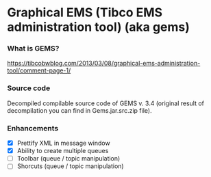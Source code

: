 # Graphical EMS (Tibco EMS administration tool) (aka gems)

### What is GEMS?
https://tibcobwblog.com/2013/03/08/graphical-ems-administration-tool/comment-page-1/

### Source code
Decompiled compilable source code of GEMS v. 3.4 (original result of decompilation you can find in Gems.jar.src.zip file).

### Enhancements
- [x] Prettify XML in message window
- [x] Ability to create multiple queues
- [ ] Toolbar (queue / topic manipulation)
- [ ] Shorcuts (queue / topic manipulation)
